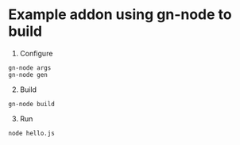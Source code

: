 Example addon using gn-node to build
=========
1. Configure
```
gn-node args
gn-node gen
```

2. Build
```
gn-node build
```

3. Run
```
node hello.js
```
